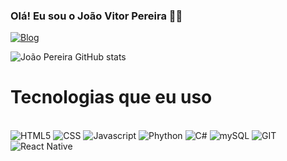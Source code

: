 ### Olá! Eu sou o João Vitor Pereira 👋🏽


[![Blog](https://img.shields.io/badge/LinkedIn-0077B5?style=for-the-badge&logo=linkedin&logoColor=white
)](https://www.linkedin.com/in/jo%C3%A3o-vitor-pereira-de-jesus-2b3753284/)

![João Pereira GitHub stats](https://github-readme-stats.vercel.app/api?username=jvpereira012&show_icons=true&theme=cobalt)


# Tecnologias que eu uso 

<div style="display"><br> 
  <img src="https://img.shields.io/badge/HTML5-E34F26?style=for-the-badge&logo=html5&logoColor=white
  " alt="HTML5" style="align: center;">
  <img src="https://img.shields.io/badge/CSS3-1572B6?style=for-the-badge&logo=css3&logoColor=white" alt="CSS" style="align: center;">
  <img src="https://img.shields.io/badge/JavaScript-F7DF1E?style=for-the-badge&logo=javascript&logoColor=black
  " alt="Javascript" style="align: center;">
  <img src="https://img.shields.io/badge/Python-14354C?style=for-the-badge&logo=python&logoColor=white
  " alt="Phython" style="align: center;">
  <img src="https://img.shields.io/badge/C%23-239120?style=for-the-badge&logo=c-sharp&logoColor=white
  " alt="C#" style="align: center;">
  <img src="https://img.shields.io/badge/MySQL-00000F?style=for-the-badge&logo=mysql&logoColor=white
  " alt="mySQL" style="align: center;">
  <img src="https://img.shields.io/badge/GIT-E44C30?style=for-the-badge&logo=git&logoColor=white" alt="GIT" style="align: center;">
  <img src="https://img.shields.io/badge/React_Native-20232A?style=for-the-badge&logo=react&logoColor=61DAFB
  " alt="React Native" style="align: center;">
</div>



